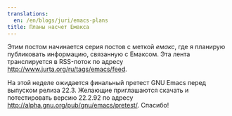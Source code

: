 ```yaml
---
translations:
  en: /en/blogs/juri/emacs-plans
title: Планы насчет Емакса
---
```

Этим постом начинается серия постов с меткой <em>емакс</em>, где я планирую публиковать информацию, связанную с Емаксом. Эта лента транслируется в RSS-поток по адресу http://www.jurta.org/ru/tags/emacs/feed.

На этой неделе ожидается финальный претест GNU Emacs перед выпуском релиза 22.3. Желающие приглашаются скачать и потестировать версию 22.2.92 по адресу http://alpha.gnu.org/pub/gnu/emacs/pretest/. Спасибо!
